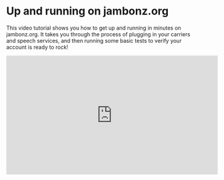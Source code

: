# Up and running on jambonz.org

This video tutorial shows you how to get up and running in minutes on jambonz.org.  It takes you through the process of plugging in your carriers and speech services, and then running some basic tests to verify your account is ready to rock!

<div class="video-wrap">
  <iframe width="560" height="315" src="https://www.youtube.com/embed/BVOwpxIKOso" title="YouTube video player" frameborder="0" allow="accelerometer; autoplay; clipboard-write; encrypted-media; gyroscope; picture-in-picture" allowfullscreen></iframe>
</div>

